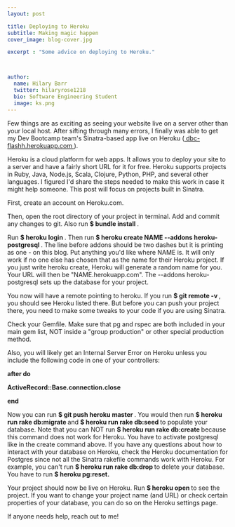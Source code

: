 ```yaml
---
layout: post

title: Deploying to Heroku
subtitle: Making magic happen
cover_image: blog-cover.jpg

excerpt : "Some advice on deploying to Heroku."



author:
  name: Hilary Barr
  twitter: hilaryrose1218
  bio: Software Engineering Student
  image: ks.png
---
```


Few things are as exciting as seeing your website live on a server other than your local host. After sifting through many errors, I finally was able to get my Dev Bootcamp team's Sinatra-based app live on Heroku (<a href="https://dbc-flashhh.herokuapp.com"> dbc-flashh.herokuapp.com </a>). 

Heroku is a cloud platform for web apps. It allows you to deploy your site to a server and have a fairly short URL for it for free. Heroku supports projects in Ruby, Java, Node.js, Scala, Clojure, Python, PHP, and several other languages. I figured I'd share the steps needed to make this work in case it might help someone. This post will focus on projects built in Sinatra. 

First, create an account on Heroku.com.

Then, open the root directory of your project in terminal. Add and commit any changes to git. Also run <strong> $ bundle install </strong>.

Run <strong>$ heroku login </strong>. Then run <strong> $ heroku create NAME --addons heroku-postgresql </strong>  . The line before addons should be two dashes but it is printing as one - on this blog. Put anything you'd like where NAME is. It will only work if no one else has chosen that as the name for their Heroku project. If you just write heroku create, Heroku will generate a random name for you. Your URL will then be "NAME.herokuapp.com". The --addons heroku-postgresql sets up the database for your project. 

You now will have a remote pointing to heroku. If you run <strong> $ git remote -v </strong>, you should see Heroku listed there. But before you can push your project there, you need to make some tweaks to your code if you are using Sinatra. 

Check your Gemfile. Make sure that pg and rspec are both included in your main gem list, NOT inside a "group production" or other special production method.

Also, you will likely get an Internal Server Error on Heroku unless you include the following code in one of your controllers:


<strong>after do </strong>

<strong> ActiveRecord::Base.connection.close </strong>

<strong> end </strong>


Now you can run <strong> $ git push heroku master </strong>. You would then run <strong> $ heroku run rake db:migrate </strong> and <strong> $ heroku run rake db:seed </strong> to populate your database. Note that you can NOT run <strong> $ heroku run rake db:create </strong> because this command does not work for Heroku. You have to activate postgresql like in the create command above. If you have any questions about how to interact with your database on Heroku, check the Heroku documentation for Postgres since not all the Sinatra rakefile commands work with Heroku. For example, you can't run <strong> $ heroku run rake db:drop </strong> to delete your database. You have to run <strong> $ heroku pg:reset. </strong>

Your project should now be live on Heroku. Run <strong> $ heroku open </strong> to see the project. If you want to change your project name (and URL) or check certain properties of your database, you can do so on the Heroku settings page. 

If anyone needs help, reach out to me!



